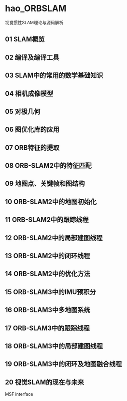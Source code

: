 # hao_ORBSLAM
视觉惯性SLAM理论与源码解析
## 01 SLAM概览

## 02 编译及编译工具

## 03 SLAM中的常用的数学基础知识

## 04 相机成像模型

## 05 对极几何

## 06 图优化库的应用


## 07 ORB特征的提取

## 08 ORB-SLAM2中的特征匹配

## 09 地图点、关键帧和图结构

## 10 ORB-SLAM2中的地图初始化

## 11 ORB-SLAM2中的跟踪线程

## 12 ORB-SLAM2中的局部建图线程

## 13 ORB-SLAM2中的闭环线程

## 14 ORB-SLAM2中的优化方法

## 15 ORB-SLAM3中的IMU预积分

## 16 ORB-SLAM3中多地图系统

## 17 ORB-SLAM3中的跟踪线程


## 18 ORB-SLAM3中的局部建图线程


## 19 ORB-SLAM3中的闭环及地图融合线程



## 20 视觉SLAM的现在与未来



MSF interface